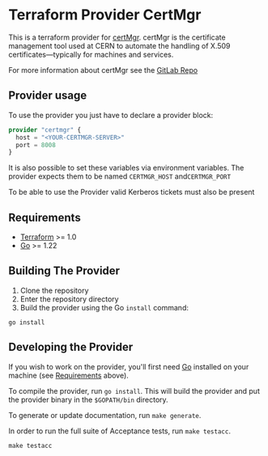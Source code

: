 # Terraform Provider CertMgr

This is a terraform provider for [certMgr](https://gitlab.cern.ch/ai-config-team/ai-tools/-/blob/master/aitools/certmgr.py?ref_type=heads). certMgr is the certificate management tool used at CERN to automate the handling of X.509 certificates—typically for machines and services.

For more information about certMgr see the [GitLab Repo](https://gitlab.cern.ch/ai-config-team/ai-tools/-/blob/master/aitools/certmgr.py?ref_type=heads)

## Provider usage

To use the provider you just have to declare a provider block:

```terraform
provider "certmgr" {
  host = "<YOUR-CERTMGR-SERVER>"
  port = 8008
}
```

It is also possible to set these variables via environment variables. The provider expects them to be named `CERTMGR_HOST` and`CERTMGR_PORT`

To be able to use the Provider valid Kerberos tickets must also be present

## Requirements

- [Terraform](https://developer.hashicorp.com/terraform/downloads) >= 1.0
- [Go](https://golang.org/doc/install) >= 1.22

## Building The Provider

1. Clone the repository
1. Enter the repository directory
1. Build the provider using the Go `install` command:

```shell
go install
```

## Developing the Provider

If you wish to work on the provider, you'll first need [Go](http://www.golang.org) installed on your machine (see [Requirements](#requirements) above).

To compile the provider, run `go install`. This will build the provider and put the provider binary in the `$GOPATH/bin` directory.

To generate or update documentation, run `make generate`.

In order to run the full suite of Acceptance tests, run `make testacc`.

```shell
make testacc
```
